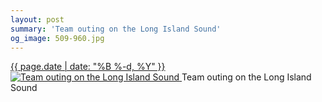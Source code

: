 ```yaml
---
layout: post
summary: 'Team outing on the Long Island Sound'
og_image: 509-960.jpg
---
```


<p>
 <time>
  <a href="/509">
   {{ page.date | date: "%B %-d, %Y" }}
  </a>
 </time>
 <a href="/509">
  <img alt="Team outing on the Long Island Sound" data-taken="7/22/2016" sizes="(min-width: 700px) 50vw, calc(100vw - 2rem)" src="{{ site.assets_url }}/509-480.jpg" srcset="{{ site.assets_url }}/509-960.jpg 960w, {{ site.assets_url }}/509-720.jpg 720w, {{ site.assets_url }}/509-480.jpg 480w, {{ site.assets_url }}/509-240.jpg 240w"/>
 </a>
 <span>
  Team outing on the Long Island Sound
 </span>
</p>
